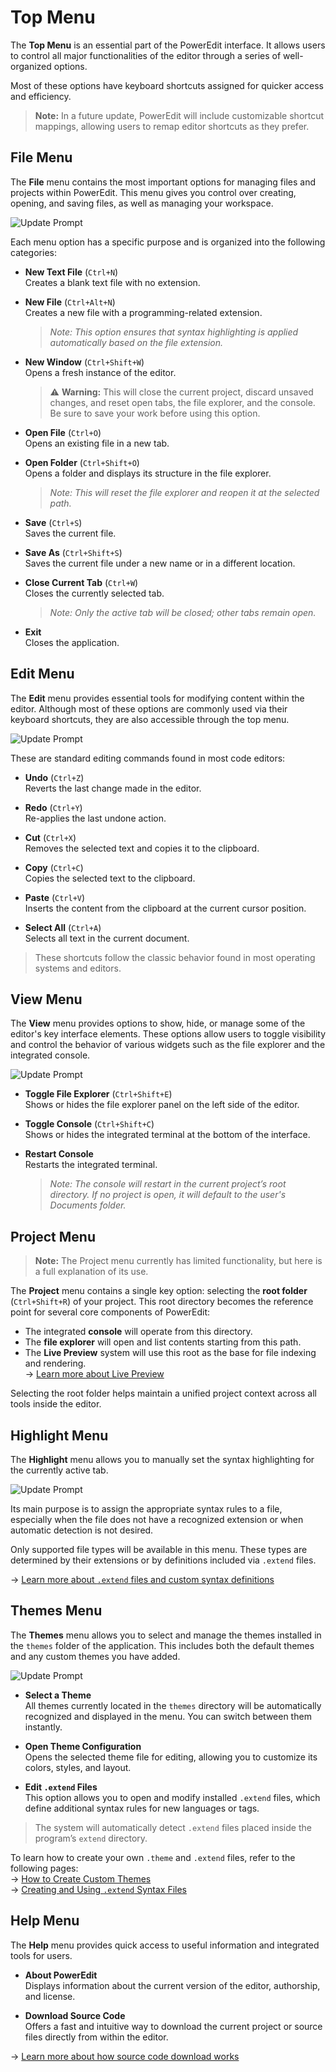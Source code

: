 # Top Menu

The **Top Menu** is an essential part of the PowerEdit interface. It allows users to control all major functionalities of the editor through a series of well-organized options.

Most of these options have keyboard shortcuts assigned for quicker access and efficiency.

> **Note:** In a future update, PowerEdit will include customizable shortcut mappings, allowing users to remap editor shortcuts as they prefer.

## File Menu

The **File** menu contains the most important options for managing files and projects within PowerEdit. This menu gives you control over creating, opening, and saving files, as well as managing your workspace.

![Update Prompt](assets/images/fileoption.png)

Each menu option has a specific purpose and is organized into the following categories:

- **New Text File** (`Ctrl+N`)  
  Creates a blank text file with no extension.

- **New File** (`Ctrl+Alt+N`)  
  Creates a new file with a programming-related extension.  
  > *Note: This option ensures that syntax highlighting is applied automatically based on the file extension.*

- **New Window** (`Ctrl+Shift+W`)  
  Opens a fresh instance of the editor.  
  > ⚠️ **Warning:** This will close the current project, discard unsaved changes, and reset open tabs, the file explorer, and the console. Be sure to save your work before using this option.

- **Open File** (`Ctrl+O`)  
  Opens an existing file in a new tab.

- **Open Folder** (`Ctrl+Shift+O`)  
  Opens a folder and displays its structure in the file explorer.  
  > *Note: This will reset the file explorer and reopen it at the selected path.*

- **Save** (`Ctrl+S`)  
  Saves the current file.

- **Save As** (`Ctrl+Shift+S`)  
  Saves the current file under a new name or in a different location.

- **Close Current Tab** (`Ctrl+W`)  
  Closes the currently selected tab.  
  > *Note: Only the active tab will be closed; other tabs remain open.*

- **Exit**  
  Closes the application.

## Edit Menu

The **Edit** menu provides essential tools for modifying content within the editor. Although most of these options are commonly used via their keyboard shortcuts, they are also accessible through the top menu.

![Update Prompt](assets/images/editopt.png)

These are standard editing commands found in most code editors:


- **Undo** (`Ctrl+Z`)  
  Reverts the last change made in the editor.

- **Redo** (`Ctrl+Y`)  
  Re-applies the last undone action.

- **Cut** (`Ctrl+X`)  
  Removes the selected text and copies it to the clipboard.

- **Copy** (`Ctrl+C`)  
  Copies the selected text to the clipboard.

- **Paste** (`Ctrl+V`)  
  Inserts the content from the clipboard at the current cursor position.

- **Select All** (`Ctrl+A`)  
  Selects all text in the current document.

> These shortcuts follow the classic behavior found in most operating systems and editors.

## View Menu

The **View** menu provides options to show, hide, or manage some of the editor's key interface elements. These options allow users to toggle visibility and control the behavior of various widgets such as the file explorer and the integrated console.

![Update Prompt](assets/images/viewopt.png)

- **Toggle File Explorer** (`Ctrl+Shift+E`)  
  Shows or hides the file explorer panel on the left side of the editor.

- **Toggle Console** (`Ctrl+Shift+C`)  
  Shows or hides the integrated terminal at the bottom of the interface.

- **Restart Console**  
  Restarts the integrated terminal.  
  > *Note: The console will restart in the current project’s root directory. If no project is open, it will default to the user's Documents folder.*

## Project Menu

> **Note:** The Project menu currently has limited functionality, but here is a full explanation of its use.

The **Project** menu contains a single key option: selecting the **root folder** (`Ctrl+Shift+R`) of your project. This root directory becomes the reference point for several core components of PowerEdit:

- The integrated **console** will operate from this directory.
- The **file explorer** will open and list contents starting from this path.
- The **Live Preview** system will use this root as the base for file indexing and rendering.  
  → [Learn more about Live Preview](live-preview.md)

Selecting the root folder helps maintain a unified project context across all tools inside the editor.

## Highlight Menu

The **Highlight** menu allows you to manually set the syntax highlighting for the currently active tab.

![Update Prompt](assets/images/highlightopt.png)

Its main purpose is to assign the appropriate syntax rules to a file, especially when the file does not have a recognized extension or when automatic detection is not desired.

Only supported file types will be available in this menu. These types are determined by their extensions or by definitions included via `.extend` files.

→ [Learn more about `.extend` files and custom syntax definitions](../extend/getting_started.md)

## Themes Menu

The **Themes** menu allows you to select and manage the themes installed in the `themes` folder of the application. This includes both the default themes and any custom themes you have added.

![Update Prompt](assets/images/themesopt.png)

- **Select a Theme**  
  All themes currently located in the `themes` directory will be automatically recognized and displayed in the menu. You can switch between them instantly.

- **Open Theme Configuration**  
  Opens the selected theme file for editing, allowing you to customize its colors, styles, and layout.

- **Edit `.extend` Files**  
  This option allows you to open and modify installed `.extend` files, which define additional syntax rules for new languages or tags.

> The system will automatically detect `.extend` files placed inside the program’s `extend` directory.

To learn how to create your own `.theme` and `.extend` files, refer to the following pages:  
→ [How to Create Custom Themes](../theme/getting_started.md)  
→ [Creating and Using `.extend` Syntax Files](../extend/getting_started.md)

## Help Menu

The **Help** menu provides quick access to useful information and integrated tools for users.

- **About PowerEdit**  
  Displays information about the current version of the editor, authorship, and license.

- **Download Source Code**  
  Offers a fast and intuitive way to download the current project or source files directly from within the editor.

→ [Learn more about how source code download works](download-source.md)
